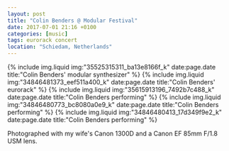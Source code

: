 ```yaml
---
layout: post
title: "Colin Benders @ Modular Festival"
date: 2017-07-01 21:16 +0100
categories: [music]
tags: eurorack concert
location: "Schiedam, Netherlands"
---
```


{% include img.liquid img:"35525315311_ba13e8166f_k" date:page.date title:"Colin Benders' modular synthesizer" %}
{% include img.liquid img:"34846481373_eef511a400_k" date:page.date title:"Colin Benders' eurorack" %}
{% include img.liquid img:"35615913196_7492b7c488_k" date:page.date title:"Colin Benders performing" %}
{% include img.liquid img:"34846480773_bc8080a0e9_k" date:page.date title:"Colin Benders performing" %}
{% include img.liquid img:"34846480413_17d349f9e2_k" date:page.date title:"Colin Benders performing" %}

Photographed with my wife's Canon 1300D and a Canon EF 85mm F/1.8 USM lens.
